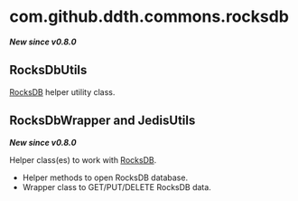 # com.github.ddth.commons.rocksdb

***New since v0.8.0***

## RocksDbUtils

[RocksDB](https://github.com/facebook/rocksdb/wiki/RocksJava-Basics) helper utility class.

## RocksDbWrapper and JedisUtils

***New since v0.8.0***

Helper class(es) to work with [RocksDB](http://rocksdb.org).

- Helper methods to open RocksDB database.
- Wrapper class to GET/PUT/DELETE RocksDB data.
